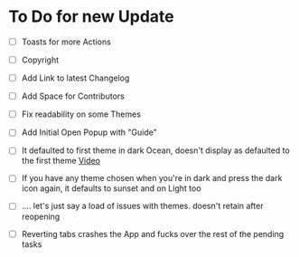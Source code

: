 # To Do for new Update


- [ ] Toasts for more Actions
- [ ] Copyright
- [ ] Add Link to latest Changelog
- [ ] Add Space for Contributors
- [ ] Fix readability on some Themes
- [ ] Add Initial Open Popup with "Guide"
- [ ] It defaulted to first theme in dark Ocean, doesn't display as defaulted to the first theme [Video](https://github.com/user-attachments/assets/2e5242bb-e3c0-47d7-98c8-163309c40bd0)
- [ ] If you have any theme chosen when you're in dark and press the dark icon again, it defaults to sunset and on Light too
- [ ] .... let's just say a load of issues with themes. doesn't retain after reopening 
- [ ] Reverting tabs crashes the App and fucks over the rest of the pending tasks



